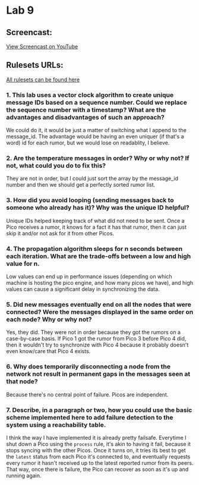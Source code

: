 # Lab 9

## Screencast:

[View Screencast on YouTube](https://youtu.be/P1GRQ1_2hYM)

## Rulesets URLs:

[All rulesets can be found here](https://github.com/rogvc/cs462/tree/master/lab9/rulesets)

### 1. This lab uses a vector clock algorithm to create unique message IDs based on a sequence number. Could we replace the sequence number with a timestamp? What are the advantages and disadvantages of such an approach?
We could do it, it would be just a matter of switching what I append to the message_id. The advantage would be having an even uniquer (if that's a word) id for each rumor, but we would lose on readablity, I believe.

### 2. Are the temperature messages in order? Why or why not? If not, what could you do to fix this?  
They are not in order, but I could just sort the array by the message_id number and then we should get a perfectly sorted rumor list.

### 3. How did you avoid looping (sending messages back to someone who already has it)? Why was the unique ID helpful?
Unique IDs helped keeping track of what did not need to be sent. Once a Pico receives a rumor, it knows for a fact it has that rumor, then it can just skip it and/or not ask for it from other Picos.

### 4. The propagation algorithm sleeps for n seconds between each iteration. What are the trade-offs between a low and high value for n.  
Low values can end up in performance issues (depending on which machine is hosting the pico engine, and how many picos we have), and high values can cause a significant delay in synchronizing the data.

### 5. Did new messages eventually end on all the nodes that were connected? Were the messages displayed in the same order on each node? Why or why not? 
Yes, they did. They were not in order because they got the rumors on a case-by-case basis. If Pico 1 got the rumor from Pico 3 before Pico 4 did, then it wouldn't try to synchronize with Pico 4 because it probably doesn't even know/care that Pico 4 exists.

### 6. Why does temporarily disconnecting a node from the network not result in permanent gaps in the messages seen at that node?
Because there's no central point of failure. Picos are independent.

### 7. Describe, in a paragraph or two, how you could use the basic scheme implemented here to add failure detection to the system using a reachability table.
I think the way I have implemented it is already pretty failsafe. Everytime I shut down a Pico using the `process` rule, it's akin to having it fail, because it stops syncing with the other Picos. Once it turns on, it tries its best to get the `latest` status from each Pico it's connected to, and eventually requests every rumor it hasn't received up to the latest reported rumor from its peers. That way, once there is failure, the Pico can recover as soon as it's up and running again.